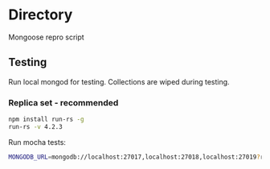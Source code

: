 # Directory

Mongoose repro script

## Testing

Run local mongod for testing. Collections are wiped during testing.

### Replica set - recommended

```sh
npm install run-rs -g
run-rs -v 4.2.3
```

Run mocha tests:
```sh
MONGODB_URL=mongodb://localhost:27017,localhost:27018,localhost:27019?replicaSet=rs npm run test
```
